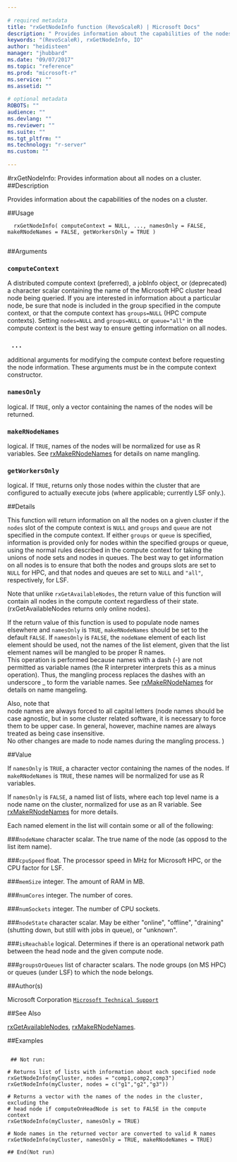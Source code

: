 ```yaml
--- 
 
# required metadata 
title: "rxGetNodeInfo function (RevoScaleR) | Microsoft Docs" 
description: " Provides information about the capabilities of the nodes on a cluster. " 
keywords: "(RevoScaleR), rxGetNodeInfo, IO" 
author: "heidisteen" 
manager: "jhubbard" 
ms.date: "09/07/2017" 
ms.topic: "reference" 
ms.prod: "microsoft-r" 
ms.service: "" 
ms.assetid: "" 
 
# optional metadata 
ROBOTS: "" 
audience: "" 
ms.devlang: "" 
ms.reviewer: "" 
ms.suite: "" 
ms.tgt_pltfrm: "" 
ms.technology: "r-server" 
ms.custom: "" 
 
--- 
```

 
 
 #rxGetNodeInfo:  Provides information about all nodes on a cluster.  
 ##Description
 
Provides information about the capabilities of the nodes on a cluster.
 
 
 
 ##Usage

```   
  rxGetNodeInfo( computeContext = NULL, ..., namesOnly = FALSE, makeRNodeNames = FALSE, getWorkersOnly = TRUE )
 
```
 
 
 ##Arguments

   
  
 ### `computeContext`
 A distributed compute context (preferred), a jobInfo object, or (deprecated) a character scalar containing the name of the Microsoft HPC cluster head node being queried.  If you are interested in information about a particular node, be sure that node is included in the group specified in the compute context, or that the compute context has `groups=NULL` (HPC compute contexts).    Setting `nodes=NULL` and `groups=NULL` or `queue="all"` in the compute context is the best way to ensure getting information on all nodes. 
  
  
  
 ### ` ...`
 additional arguments for modifying the compute context before requesting the node information.  These arguments must be in the compute context constructor. 
  
  
  
 ### `namesOnly`
 logical. If `TRUE`, only a vector containing the names of the nodes will be returned. 
  
  
  
 ### `makeRNodeNames`
 logical. If `TRUE`, names of the nodes will be normalized for use  as R variables.  See [rxMakeRNodeNames](rxMakeRNodeNames.md) for details on name mangling. 
  
  
  
 ### `getWorkersOnly`
 logical.  If `TRUE`, returns only those nodes within the cluster that are configured to actually execute jobs (where applicable; currently LSF only.). 
  
 
 
 
 ##Details
 
This function will return information on all the nodes on a given cluster if the `nodes` 
slot of the compute context is `NULL` and `groups` and `queue` are not 
specified in the compute context. If either `groups` or `queue` is specified,
information is provided only for nodes within the specified groups or queue, 
using the normal rules described in the compute context for taking the unions of node sets 
and nodes in queues.  The best way to get information on all nodes is to ensure that both 
the nodes and groups slots are set to `NULL` for HPC, and that nodes and 
queues are set to `NULL` and `"all"`, respectively, for LSF.

Note that unlike `rxGetAvailableNodes`, the return value of this function will 
contain all nodes in the compute context regardless of their state.  
(rxGetAvailableNodes returns only online nodes).

If the return value of this function is used to populate node names elsewhere and 
`namesOnly` is `TRUE`, `makeRNodeNames` should be set to the default `FALSE`.
If `namesOnly` is `FALSE`, the `nodeName` element of each list element should 
be used, not the names of the list element, given that the list element names will be 
mangled to be proper R names.  
This operation is performed because names with a dash (-) are not permitted as variable names 
(the R interpreter interprets this as a minus operation).  Thus, the mangling process replaces the 
dashes with an underscore _ to form the variable names.
See [rxMakeRNodeNames](rxMakeRNodeNames.md) for details on name mangeling.

Also, note that  
node names are always forced to all capital letters (node names should be case agnostic, but in 
some cluster related software, it is necessary to force them to be upper case.
In general, however, machine names are always treated as being case insensitive.  
No other changes are made to node names during the mangling process.
)
 
 
 
 ##Value
 
If `namesOnly` is `TRUE`, a character vector containing the names of the nodes. 
If `makeRNodeNames` is `TRUE`, these names will be normalized for use as R variables.

If `namesOnly` is `FALSE`, a named list of lists, where each top level name is a node name 
on the cluster, normalized for use as an R variable.  See [rxMakeRNodeNames](rxMakeRNodeNames.md) for
more details.

Each named element in the list will contain some or all of the following:


###`nodeName`
character scalar.  The true name of the node (as opposd to the list item name).


###`cpuSpeed`
float.  The processor speed in MHz for Microsoft HPC, or the CPU factor for LSF.


###`memSize`
integer.  The amount of RAM in MB.


###`numCores`
integer.  The number of cores.


###`numSockets`
integer.  The number of CPU sockets.


###`nodeState`
character scalar.  May be either "online", "offline", "draining" (shutting down, but still with jobs in queue), or "unknown".


###`isReachable`
logical.  Determines if there is an operational network path between the head node and the given compute node.


###`groupsOrQueues`
list of character scalars.  The node groups (on MS HPC) or queues (under LSF) to which the node belongs.


 
 ##Author(s)
 
Microsoft Corporation [`Microsoft Technical Support`](https://go.microsoft.com/fwlink/?LinkID=698556&clcid=0x409)

 
 
 ##See Also
 
[rxGetAvailableNodes](rxGetAvailableNodes.md),
[rxMakeRNodeNames](rxMakeRNodeNames.md).
   
 ##Examples

 ```
   
  ## Not run:
 
# Returns list of lists with information about each specified node
rxGetNodeInfo(myCluster, nodes = "comp1,comp2,comp3")
rxGetNodeInfo(myCluster, nodes = c("g1","g2","g3"))

# Returns a vector with the names of the nodes in the cluster, excluding the 
# head node if computeOnHeadNode is set to FALSE in the compute context
rxGetNodeInfo(myCluster, namesOnly = TRUE)

# Node names in the returned vector are converted to valid R names
rxGetNodeInfo(myCluster, namesOnly = TRUE, makeRNodeNames = TRUE)

 ## End(Not run) 
  
 
```
 
 
